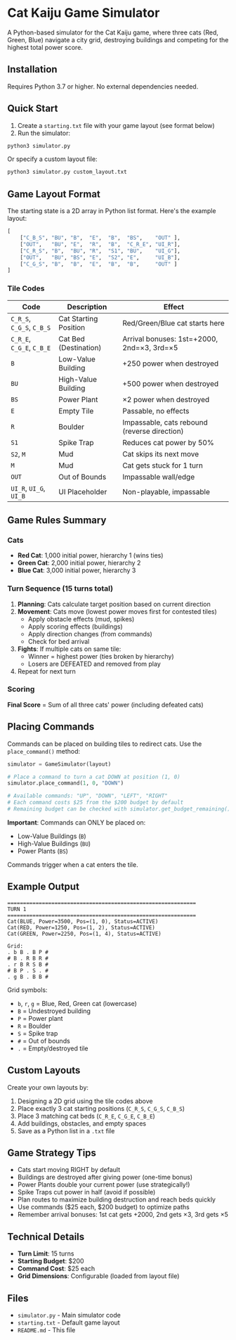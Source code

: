 # Cat Kaiju Game Simulator

A Python-based simulator for the Cat Kaiju game, where three cats (Red, Green, Blue) navigate a city grid, destroying buildings and competing for the highest total power score.

## Installation

Requires Python 3.7 or higher. No external dependencies needed.

## Quick Start

1. Create a `starting.txt` file with your game layout (see format below)
2. Run the simulator:

```bash
python3 simulator.py
```

Or specify a custom layout file:

```bash
python3 simulator.py custom_layout.txt
```

## Game Layout Format

The starting state is a 2D array in Python list format. Here's the example layout:

```python
[
    ["C_B_S", "BU", "B",  "E",  "B",  "BS",    "OUT" ],
    ["OUT",   "BU", "E",  "R",  "B",  "C_R_E", "UI_R"],
    ["C_R_S", "B",  "BU", "R",  "S1", "BU",    "UI_G"],
    ["OUT",   "BU", "BS", "E",  "S2", "E",     "UI_B"],
    ["C_G_S", "B",  "B",  "E",  "B",  "B",     "OUT" ]
]
```

### Tile Codes

| Code | Description | Effect |
|------|-------------|--------|
| `C_R_S`, `C_G_S`, `C_B_S` | Cat Starting Position | Red/Green/Blue cat starts here |
| `C_R_E`, `C_G_E`, `C_B_E` | Cat Bed (Destination) | Arrival bonuses: 1st=+2000, 2nd=×3, 3rd=×5 |
| `B` | Low-Value Building | +250 power when destroyed |
| `BU` | High-Value Building | +500 power when destroyed |
| `BS` | Power Plant | ×2 power when destroyed |
| `E` | Empty Tile | Passable, no effects |
| `R` | Boulder | Impassable, cats rebound (reverse direction) |
| `S1` | Spike Trap | Reduces cat power by 50% |
| `S2`, `M` | Mud | Cat skips its next move |
| `M` | Mud | Cat gets stuck for 1 turn |
| `OUT` | Out of Bounds | Impassable wall/edge |
| `UI_R`, `UI_G`, `UI_B` | UI Placeholder | Non-playable, impassable |

## Game Rules Summary

### Cats
- **Red Cat**: 1,000 initial power, hierarchy 1 (wins ties)
- **Green Cat**: 2,000 initial power, hierarchy 2
- **Blue Cat**: 3,000 initial power, hierarchy 3

### Turn Sequence (15 turns total)
1. **Planning**: Cats calculate target position based on current direction
2. **Movement**: Cats move (lowest power moves first for contested tiles)
   - Apply obstacle effects (mud, spikes)
   - Apply scoring effects (buildings)
   - Apply direction changes (from commands)
   - Check for bed arrival
3. **Fights**: If multiple cats on same tile:
   - Winner = highest power (ties broken by hierarchy)
   - Losers are DEFEATED and removed from play
4. Repeat for next turn

### Scoring
**Final Score** = Sum of all three cats' power (including defeated cats)

## Placing Commands

Commands can be placed on building tiles to redirect cats. Use the `place_command()` method:

```python
simulator = GameSimulator(layout)

# Place a command to turn a cat DOWN at position (1, 0)
simulator.place_command(1, 0, "DOWN")

# Available commands: "UP", "DOWN", "LEFT", "RIGHT"
# Each command costs $25 from the $200 budget by default
# Remaining budget can be checked with simulator.get_budget_remaining()
```

**Important**: Commands can ONLY be placed on:
- Low-Value Buildings (`B`)
- High-Value Buildings (`BU`)
- Power Plants (`BS`)

Commands trigger when a cat enters the tile.

## Example Output

```
============================================================
TURN 1
============================================================
Cat(BLUE, Power=3500, Pos=(1, 0), Status=ACTIVE)
Cat(RED, Power=1250, Pos=(1, 2), Status=ACTIVE)
Cat(GREEN, Power=2250, Pos=(1, 4), Status=ACTIVE)

Grid:
. b B . B P #
# B . R B R #
. r B R S B #
# B P . S . #
. g B . B B #
```

Grid symbols:
- `b`, `r`, `g` = Blue, Red, Green cat (lowercase)
- `B` = Undestroyed building
- `P` = Power plant
- `R` = Boulder
- `S` = Spike trap
- `#` = Out of bounds
- `.` = Empty/destroyed tile

## Custom Layouts

Create your own layouts by:

1. Designing a 2D grid using the tile codes above
2. Place exactly 3 cat starting positions (`C_R_S`, `C_G_S`, `C_B_S`)
3. Place 3 matching cat beds (`C_R_E`, `C_G_E`, `C_B_E`)
4. Add buildings, obstacles, and empty spaces
5. Save as a Python list in a `.txt` file

## Game Strategy Tips

- Cats start moving RIGHT by default
- Buildings are destroyed after giving power (one-time bonus)
- Power Plants double your current power (use strategically!)
- Spike Traps cut power in half (avoid if possible)
- Plan routes to maximize building destruction and reach beds quickly
- Use commands ($25 each, $200 budget) to optimize paths
- Remember arrival bonuses: 1st cat gets +2000, 2nd gets ×3, 3rd gets ×5

## Technical Details

- **Turn Limit**: 15 turns
- **Starting Budget**: $200
- **Command Cost**: $25 each
- **Grid Dimensions**: Configurable (loaded from layout file)

## Files

- `simulator.py` - Main simulator code
- `starting.txt` - Default game layout
- `README.md` - This file
